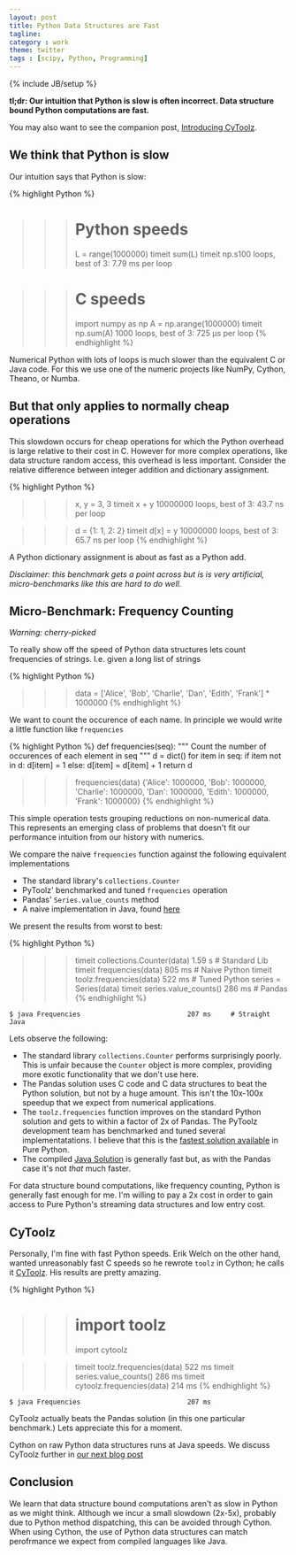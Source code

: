 ```yaml
---
layout: post
title: Python Data Structures are Fast
tagline:
category : work
theme: twitter
tags : [scipy, Python, Programming]
---
```

{% include JB/setup %}

**tl;dr: Our intuition that Python is slow is often incorrect.  Data structure
bound Python computations are fast.**

You may also want to see the companion post, [Introducing
CyToolz](https://matthewrocklin.com/blog/work/2014/05/01/Introducing-CyToolz).


## We think that Python is slow

Our intuition says that Python is slow:

{% highlight Python %}
>>> # Python speeds
>>> L = range(1000000)
>>> timeit sum(L)
timeit np.s100 loops, best of 3: 7.79 ms per loop

>>> # C speeds
>>> import numpy as np
>>> A = np.arange(1000000)
>>> timeit np.sum(A)
1000 loops, best of 3: 725 µs per loop
{% endhighlight %}

Numerical Python with lots of loops is much slower than the equivalent C or
Java code.  For this we use one of the numeric projects like NumPy, Cython,
Theano, or Numba.


## But that only applies to normally cheap operations

This slowdown occurs for cheap operations for which the Python overhead
is large relative to their cost in C.  However for more complex operations,
like data structure random access, this overhead is less important.  Consider
the relative difference between integer addition and dictionary assignment.

{% highlight Python %}
>>> x, y = 3, 3
>>> timeit x + y
10000000 loops, best of 3: 43.7 ns per loop

>>> d = {1: 1, 2: 2}
>>> timeit d[x] = y
10000000 loops, best of 3: 65.7 ns per loop
{% endhighlight %}

A Python dictionary assignment is about as fast as a Python add.

*Disclaimer: this benchmark gets a point across but is is very artificial,
micro-benchmarks like this are hard to do well.*


## Micro-Benchmark: Frequency Counting

*Warning: cherry-picked*

To really show off the speed of Python data structures lets count frequencies
of strings.  I.e. given a long list of strings

{% highlight Python %}
>>> data = ['Alice', 'Bob', 'Charlie', 'Dan', 'Edith', 'Frank'] * 1000000
{% endhighlight %}

We want to count the occurence of each name.  In principle we would write a
little function like `frequencies`

{% highlight Python %}
def frequencies(seq):
    """ Count the number of occurences of each element in seq """
    d = dict()
    for item in seq:
        if item not in d:
            d[item] = 1
        else:
            d[item] = d[item] + 1
    return d

>>> frequencies(data)
{'Alice': 1000000,
 'Bob': 1000000,
 'Charlie': 1000000,
 'Dan': 1000000,
 'Edith': 1000000,
 'Frank': 1000000}
{% endhighlight %}

This simple operation tests grouping reductions on non-numerical data.
This represents an emerging class of problems that doesn't fit our
performance intuition from our history with numerics.

We compare the naive `frequencies` function against the following equivalent implementations

*   The standard library's `collections.Counter`
*   PyToolz' benchmarked and tuned `frequencies` operation
*   Pandas' `Series.value_counts` method
*   A naive implementation in Java, found [here](https://gist.github.com/mrocklin/3a774401288a5aad12c6)

We present the results from worst to best:


{% highlight Python %}
>>> timeit collections.Counter(data)        1.59  s     # Standard Lib
>>> timeit frequencies(data)                 805 ms     # Naive Python
>>> timeit toolz.frequencies(data)           522 ms     # Tuned Python
>>> series = Series(data)
>>> timeit series.value_counts()             286 ms     # Pandas
{% endhighlight %}
~~~~~~~~~~
$ java Frequencies                           207 ms     # Straight Java
~~~~~~~~~~

Lets observe the following:

*   The standard library `collections.Counter` performs surprisingly poorly.
    This is unfair because the `Counter` object is more complex,
    providing more exotic functionality that we don't use here.
*   The Pandas solution uses C code and C data structures to beat the Python
    solution, but not by a huge amount.  This isn't the 10x-100x speedup that
    we expect from numerical applications.
*   The `toolz.frequencies` function improves on the standard Python solution
    and gets to within a factor of 2x of Pandas.   The PyToolz development team
    has benchmarked and tuned several implementatations.  I believe that this is
    the [fastest solution available](http://toolz.readthedocs.org/en/latest/_modules/toolz/itertoolz.html#frequencies) in Pure Python.
*   The compiled [Java Solution](https://gist.github.com/mrocklin/3a774401288a5aad12c6)
    is generally fast but, as with the Pandas case it's not *that* much faster.

For data structure bound computations, like frequency counting, Python is
generally fast enough for me.  I'm willing to pay a 2x cost in order to gain
access to Pure Python's streaming data structures and low entry cost.


CyToolz
-------

Personally, I'm fine with fast Python speeds.  Erik Welch on the other hand,
wanted unreasonably fast C speeds so he rewrote `toolz` in Cython;  he calls it
[CyToolz](http://github.com/pytoolz/cytoolz/).  His results are pretty amazing.

{% highlight Python %}
>>> # import toolz
>>> import cytoolz

>>> timeit toolz.frequencies(data)           522 ms
>>> timeit series.value_counts()             286 ms
>>> timeit cytoolz.frequencies(data)         214 ms
{% endhighlight %}
~~~~~~~~~~
$ java Frequencies                           207 ms
~~~~~~~~~~

CyToolz actually beats the Pandas solution (in this one particular benchmark.)  Lets appreciate this for a moment.

Cython on raw Python data structures runs at Java speeds.  We discuss CyToolz
further in [our next blog
post](http://matthewrocklin.com/blog/work/2014/05/01/Introducing-CyToolz/)


Conclusion
----------

We learn that data structure bound computations aren't as slow in Python as we
might think.  Although we incur a small slowdown (2x-5x), probably due to
Python method dispatching, this can be avoided through Cython. When using
Cython, the use of Python data structures can match perofrmance we expect from
compiled languages like Java.
